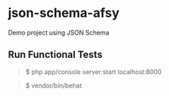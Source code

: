 # json-schema-afsy
Demo project using JSON Schema





## Run Functional Tests

> $ php app/console server:start localhost:8000

> $ vendor/bin/behat
